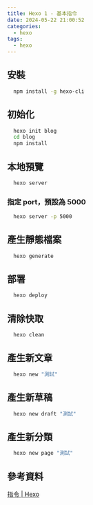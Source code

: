 ```yaml
---
title: Hexo 1 - 基本指令
date: 2024-05-22 21:00:52
categories:
  - hexo
tags: 
  - hexo
---
```


## 安裝

```bash
  npm install -g hexo-cli
```

## 初始化

```bash
  hexo init blog
  cd blog
  npm install
```

## 本地預覽

```bash
  hexo server
```
### 指定 port，預設為 5000
```bash
  hexo server -p 5000
```

## 產生靜態檔案

```bash
  hexo generate
```

## 部署

```bash
  hexo deploy
```

## 清除快取

```bash
  hexo clean
```

## 產生新文章

```bash
  hexo new "測試"
```

## 產生新草稿

```bash
  hexo new draft "測試"
```

## 產生新分類

```bash
  hexo new page "測試"
```

## 參考資料

[指令 | Hexo](https://hexo.io/zh-tw/docs/commands)